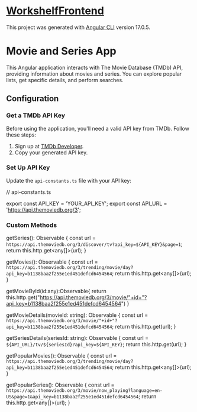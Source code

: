 # [WorkshelfFrontend](https://master.d1ub3efs995f8a.amplifyapp.com/)

This project was generated with [Angular CLI](https://github.com/angular/angular-cli) version 17.0.5.

# Movie and Series App

This Angular application interacts with The Movie Database (TMDb) API, providing information about movies and series. You can explore popular lists, get specific details, and perform searches.

## Configuration

### Get a TMDb API Key

Before using the application, you'll need a valid API key from TMDb. Follow these steps:

1. Sign up at [TMDb Developer](https://www.themoviedb.org/settings/api).
2. Copy your generated API key.

### Set Up API Key

Update the `api-constants.ts` file with your API key:

// api-constants.ts

export const API_KEY = 'YOUR_API_KEY';
export const API_URL = 'https://api.themoviedb.org/3';


### Custom Methods

  getSeries(): Observable<any> {
    const url = `https://api.themoviedb.org/3/discover/tv?api_key=${API_KEY}&page=1`;
    return this.http.get<any[]>(url);
  }
  
  getMovies(): Observable<any> {
    const url = `https://api.themoviedb.org/3/trending/movie/day?api_key=b1138baa2f255e1ed451defcd6454564`;
    return this.http.get<any[]>(url);
  }

  getMovieById(id:any):Observable<any>{
    return this.http.get("https://api.themoviedb.org/3/movie/"+id+"?api_key=b1138baa2f255e1ed451defcd6454564")
  }

  getMovieDetails(movieId: string): Observable<Movie> {
    const url = `https://api.themoviedb.org/3/movie/"+id+"?api_key=b1138baa2f255e1ed451defcd6454564`;
    return this.http.get<Movie>(url);
  }

  getSeriesDetails(seriesId: string): Observable<Series> {
    const url = `${API_URL}/tv/${seriesId}?api_key=${API_KEY}`;
    return this.http.get<Series>(url);
  }

  getPopularMovies(): Observable<any> {
    const url = `https://api.themoviedb.org/3/trending/movie/day?api_key=b1138baa2f255e1ed451defcd6454564`;
    return this.http.get<any[]>(url);
  }

  getPopularSeries(): Observable<any> {
    const url = `https://api.themoviedb.org/3/movie/now_playing?language=en-US&page=1&api_key=b1138baa2f255e1ed451defcd6454564`;
    return this.http.get<any[]>(url);
  }
